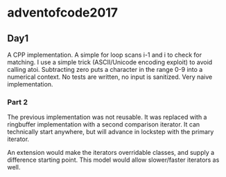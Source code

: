 # adventofcode2017

## Day1
A CPP implementation. A simple for loop scans i-1 and i to check for matching.
I use a simple trick (ASCII/Unicode encoding exploit) to avoid calling atoi.
Subtracting zero puts a character in the range 0-9 into a numerical context.
No tests are written, no input is sanitized. Very naive implementation.
### Part 2
The previous implementation was not reusable. It was replaced with a ringbuffer implementation with a second comparison iterator. It can technically start anywhere, but will advance in lockstep with the primary iterator.

An extension would make the iterators overridable classes, and supply a difference starting point. This model would allow slower/faster iterators as well.
